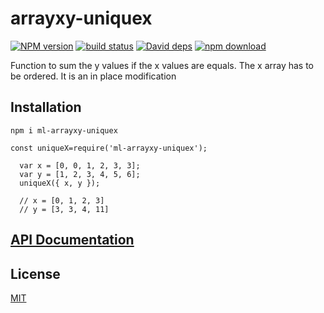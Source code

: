 # arrayxy-uniquex

[![NPM version][npm-image]][npm-url]
[![build status][travis-image]][travis-url]
[![David deps][david-image]][david-url]
[![npm download][download-image]][download-url]

Function to sum the y values if the x values are equals. The x array has to be ordered.
It is an in place modification

## Installation

`npm i ml-arrayxy-uniquex`

```
const uniqueX=require('ml-arrayxy-uniquex');

  var x = [0, 0, 1, 2, 3, 3];
  var y = [1, 2, 3, 4, 5, 6];
  uniqueX({ x, y });

  // x = [0, 1, 2, 3]
  // y = [3, 3, 4, 11]
```

## [API Documentation](https://mljs.github.io/arrayxy-uniquex/)

## License

[MIT](./LICENSE)

[npm-image]: https://img.shields.io/npm/v/ml-arrayxy-uniquex.svg?style=flat-square
[npm-url]: https://npmjs.org/package/ml-arrayxy-uniquex
[travis-image]: https://img.shields.io/travis/mljs/arrayxy-uniquex/master.svg?style=flat-square
[travis-url]: https://travis-ci.org/mljs/arrayxy-uniquex
[david-image]: https://img.shields.io/david/mljs/arrayxy-uniquex.svg?style=flat-square
[david-url]: https://david-dm.org/mljs/arrayxy-uniquex
[download-image]: https://img.shields.io/npm/dm/ml-arrayxy-uniquex.svg?style=flat-square
[download-url]: https://npmjs.org/package/ml-arrayxy-uniquex
